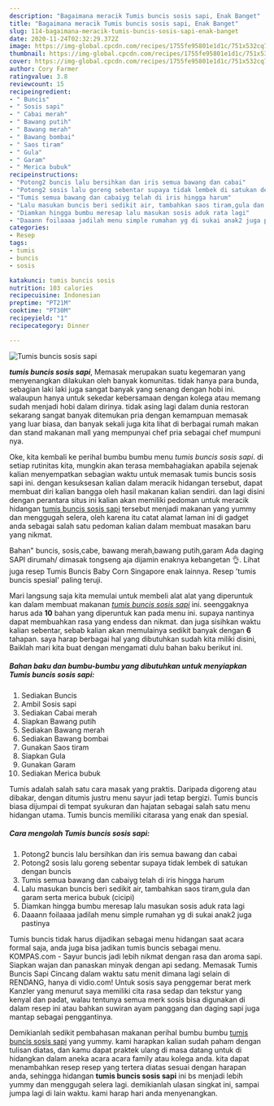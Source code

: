 ```yaml
---
description: "Bagaimana meracik Tumis buncis sosis sapi, Enak Banget"
title: "Bagaimana meracik Tumis buncis sosis sapi, Enak Banget"
slug: 114-bagaimana-meracik-tumis-buncis-sosis-sapi-enak-banget
date: 2020-11-24T02:32:29.372Z
image: https://img-global.cpcdn.com/recipes/1755fe95801e1d1c/751x532cq70/tumis-buncis-sosis-sapi-foto-resep-utama.jpg
thumbnail: https://img-global.cpcdn.com/recipes/1755fe95801e1d1c/751x532cq70/tumis-buncis-sosis-sapi-foto-resep-utama.jpg
cover: https://img-global.cpcdn.com/recipes/1755fe95801e1d1c/751x532cq70/tumis-buncis-sosis-sapi-foto-resep-utama.jpg
author: Cory Farmer
ratingvalue: 3.8
reviewcount: 15
recipeingredient:
- " Buncis"
- " Sosis sapi"
- " Cabai merah"
- " Bawang putih"
- " Bawang merah"
- " Bawang bombai"
- " Saos tiram"
- " Gula"
- " Garam"
- " Merica bubuk"
recipeinstructions:
- "Potong2 buncis lalu bersihkan dan iris semua bawang dan cabai"
- "Potong2 sosis lalu goreng sebentar supaya tidak lembek di satukan dengan buncis"
- "Tumis semua bawang dan cabaiyg telah di iris hingga harum"
- "Lalu masukan buncis beri sedikit air, tambahkan saos tiram,gula dan garam serta merica bubuk (cicipi)"
- "Diamkan hingga bumbu meresap lalu masukan sosis aduk rata lagi"
- "Daaann foilaaaa jadilah menu simple rumahan yg di sukai anak2 juga pastinya"
categories:
- Resep
tags:
- tumis
- buncis
- sosis

katakunci: tumis buncis sosis 
nutrition: 103 calories
recipecuisine: Indonesian
preptime: "PT21M"
cooktime: "PT30M"
recipeyield: "1"
recipecategory: Dinner

---
```



![Tumis buncis sosis sapi](https://img-global.cpcdn.com/recipes/1755fe95801e1d1c/751x532cq70/tumis-buncis-sosis-sapi-foto-resep-utama.jpg)

<b><i>tumis buncis sosis sapi</i></b>, Memasak merupakan suatu kegemaran yang menyenangkan dilakukan oleh banyak komunitas. tidak hanya para bunda, sebagian laki laki juga sangat banyak yang senang dengan hobi ini. walaupun hanya untuk sekedar kebersamaan dengan kolega atau memang sudah menjadi hobi dalam dirinya. tidak asing lagi dalam dunia restoran sekarang sangat banyak ditemukan pria dengan kemampuan memasak yang luar biasa, dan banyak sekali juga kita lihat di berbagai rumah makan dan stand makanan mall yang mempunyai chef pria sebagai chef mumpuni nya.

Oke, kita kembali ke perihal bumbu bumbu menu <i>tumis buncis sosis sapi</i>. di setiap rutinitas kita, mungkin akan terasa membahagiakan apabila sejenak kalian menyempatkan sebagian waktu untuk memasak tumis buncis sosis sapi ini. dengan kesuksesan kalian dalam meracik hidangan tersebut, dapat membuat diri kalian bangga oleh hasil makanan kalian sendiri. dan lagi disini dengan perantara situs ini kalian akan memiliki pedoman untuk meracik hidangan <u>tumis buncis sosis sapi</u> tersebut menjadi makanan yang yummy dan menggugah selera, oleh karena itu catat alamat laman ini di gadget anda sebagai salah satu pedoman kalian dalam membuat masakan baru yang nikmat.

Bahan&#34; buncis, sosis,cabe, bawang merah,bawang putih,garam Ada daging SAPI dirumah/ dimasak tongseng aja dijamin enaknya kebangetan 👌. Lihat juga resep Tumis Buncis Baby Corn Singapore enak lainnya. Resep &#39;tumis buncis spesial&#39; paling teruji.


Mari langsung saja kita memulai untuk membeli alat alat yang diperuntuk kan dalam membuat makanan <u><i>tumis buncis sosis sapi</i></u> ini. seenggaknya harus ada <b>10</b> bahan yang diperuntuk kan pada menu ini. supaya nantinya dapat membuahkan rasa yang endess dan nikmat. dan juga sisihkan waktu kalian sebentar, sebab kalian akan memulainya sedikit banyak dengan <b>6</b> tahapan. saya harap berbagai hal yang dibutuhkan sudah kita miliki disini, Baiklah mari kita buat dengan mengamati dulu bahan baku berikut ini.

<!--inarticleads1-->

##### Bahan baku dan bumbu-bumbu yang dibutuhkan untuk menyiapkan Tumis buncis sosis sapi:

1. Sediakan  Buncis
1. Ambil  Sosis sapi
1. Sediakan  Cabai merah
1. Siapkan  Bawang putih
1. Sediakan  Bawang merah
1. Sediakan  Bawang bombai
1. Gunakan  Saos tiram
1. Siapkan  Gula
1. Gunakan  Garam
1. Sediakan  Merica bubuk


Tumis adalah salah satu cara masak yang praktis. Daripada digoreng atau dibakar, dengan ditumis justru menu sayur jadi tetap bergizi. Tumis buncis biasa dijumpai di tempat syukuran dan hajatan sebagai salah satu menu hidangan utama. Tumis buncis memiliki citarasa yang enak dan spesial. 

<!--inarticleads2-->

##### Cara mengolah Tumis buncis sosis sapi:

1. Potong2 buncis lalu bersihkan dan iris semua bawang dan cabai
1. Potong2 sosis lalu goreng sebentar supaya tidak lembek di satukan dengan buncis
1. Tumis semua bawang dan cabaiyg telah di iris hingga harum
1. Lalu masukan buncis beri sedikit air, tambahkan saos tiram,gula dan garam serta merica bubuk (cicipi)
1. Diamkan hingga bumbu meresap lalu masukan sosis aduk rata lagi
1. Daaann foilaaaa jadilah menu simple rumahan yg di sukai anak2 juga pastinya


Tumis buncis tidak harus dijadikan sebagai menu hidangan saat acara formal saja, anda juga bisa jadikan tumis buncis sebagai menu. KOMPAS.com - Sayur buncis jadi lebih nikmat dengan rasa dan aroma sapi. Siapkan wajan dan panaskan minyak dengan api sedang. Memasak Tumis Buncis Sapi Cincang dalam waktu satu menit dimana lagi selain di RENDANG, hanya di vidio.com! Untuk sosis saya penggemar berat merk Kanzler yang menurut saya memiliki cita rasa sedap dan tekstur yang kenyal dan padat, walau tentunya semua merk sosis bisa digunakan di dalam resep ini atau bahkan suwiran ayam panggang dan daging sapi juga mantap sebagai penggantinya. 

Demikianlah sedikit pembahasan makanan perihal bumbu bumbu <u>tumis buncis sosis sapi</u> yang yummy. kami harapkan kalian sudah paham dengan tulisan diatas, dan kamu dapat praktek ulang di masa datang untuk di hidangkan dalam aneka acara acara family atau kolega anda. kita dapat menambahkan resep resep yang tertera diatas sesuai dengan harapan anda, sehingga hidangan <b>tumis buncis sosis sapi</b> ini bs menjadi lebih yummy dan menggugah selera lagi. demikianlah ulasan singkat ini, sampai jumpa lagi di lain waktu. kami harap hari anda menyenangkan.
